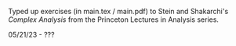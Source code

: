 Typed up exercises (in main.tex / main.pdf) to Stein and Shakarchi's *Complex Analysis* from the Princeton Lectures in Analysis series.

05/21/23 - ???